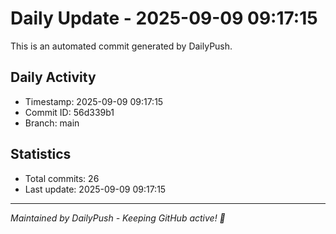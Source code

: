 # Daily Update - 2025-09-09 09:17:15

This is an automated commit generated by DailyPush.

## Daily Activity
- Timestamp: 2025-09-09 09:17:15
- Commit ID: 56d339b1
- Branch: main

## Statistics
- Total commits: 26
- Last update: 2025-09-09 09:17:15

---
*Maintained by DailyPush - Keeping GitHub active! 🚀*
